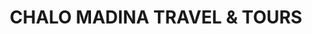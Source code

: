 ---
title: "CHALO MADINA TRAVEL & TOURS"
url: /karachi/chalo-madina-travel-and-tours/
shop: travel agency
---